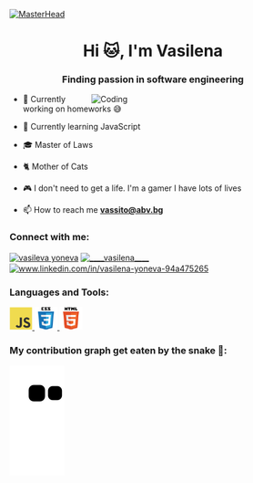 [![MasterHead](https://s4.gifyu.com/images/Screenshot1-2022-09-23-at-20.01.png)](https://vasillena.io)
<h1 align="center">Hi 🐱, I'm Vasilena</h1>
<h3 align="center">Finding passion in software engineering</h3>
<img align="right" alt="Coding" width="360" src="https://user-images.githubusercontent.com/29340294/150726291-afd08470-3b21-4df6-8173-293ece555d4f.gif">

- 🔭 Currently working on homeworks 😅

- 🌱 Currently learning JavaScript

- 🎓 Master of Laws

- 🐈 Mother of Cats

- 🎮 I don't need to get a life. I'm a gamer I have lots of lives

- 📫 How to reach me **vassito@abv.bg**

<h3 align="left">Connect with me:</h3>
<p align="left">
<a href="https://www.facebook.com/vasilena.yoneva" target="blank"><img align="center" src="https://raw.githubusercontent.com/rahuldkjain/github-profile-readme-generator/master/src/images/icons/Social/facebook.svg" alt="vasileva yoneva" height="30" width="40" /></a>
<a href="https://instagram.com/____vasilena____" target="blank"><img align="center" src="https://raw.githubusercontent.com/rahuldkjain/github-profile-readme-generator/master/src/images/icons/Social/instagram.svg" alt="____vasilena____" height="30" width="40" /></a>
<a href="https://www.linkedin.com/in/vasilena-yoneva-94a475265/" target="blank"><img align="center" src="https://raw.githubusercontent.com/rahuldkjain/github-profile-readme-generator/master/src/images/icons/Social/linked-in-alt.svg" alt="www.linkedin.com/in/vasilena-yoneva-94a475265" height="30" width="40" /></a>
</p>

<h3 align="left">Languages and Tools:</h3>
<p align="left"> <a href="https://developer.mozilla.org/en-US/docs/Web/JavaScript" target="_blank" rel="noreferrer"> <img src="https://raw.githubusercontent.com/devicons/devicon/master/icons/javascript/javascript-original.svg" alt="javascript" width="40" height="40"/> </a> <a href="https://www.w3schools.com/css/" target="_blank" rel="noreferrer"> <img src="https://raw.githubusercontent.com/devicons/devicon/master/icons/css3/css3-original-wordmark.svg" alt="css3" width="40" height="40"/> </a> <a href="https://www.w3.org/html/" target="_blank" rel="noreferrer"> <img src="https://raw.githubusercontent.com/devicons/devicon/master/icons/html5/html5-original-wordmark.svg" alt="html5" width="40" height="40"/> </a> 
</p>

<h3 align="left">My contribution graph get eaten by the snake 🐍:</h3>
<img align="center" alt="snake" src="https://github.com/Vasillena/Vasillena/blob/output/github-contribution-grid-snake.svg">
